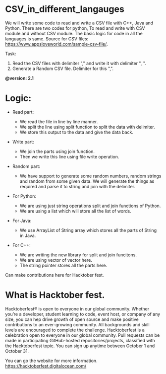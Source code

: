 # CSV_in_different_langauges
We will write some code to read and write a CSV file with C++, Java and Python.
There are two codes for python, To read and write with CSV module and without CSV module. 
The basic logic for code in all the languages is same. 
Source for CSV files: https://www.appsloveworld.com/sample-csv-file/.

Task: 
1. Read the CSV files with delimiter "," and write it with delimiter ", ".
2. Generate a Random CSV file. Delimiter for this ",".

<b>@version: 2.1</b>

# Logic:
- Read part:
  - We read the file in line by line manner. 
  - We split the line using split function to split the data with delimiter. 
  - We store this output to the data and give the data back.

- Write part:
  - We join the parts using join function. 
  - Then we write this line using file write operation. 

- Random part:
    - We have support to generate some random numbers, random strings and random from some given data. We will generate the things as required and parse it to string and join with the delimiter. 

- For Python: 
  - We are using just string operations split and join functions of Python. 
  - We are using a list which will store all the list of words. 

- For Java:
  - We use ArrayList of String array which stores all the parts of String in Java. 

- For C++:
  - We are writing the new library for split and join funcitons. 
  - We are using vector of vector<String> here. 
  - The string pointer stores all the parts here. 

Can make contributions here for Hacktober fest.

# What is Hacktober fest.

Hacktoberfest® is open to everyone in our global community. Whether you’re a developer, student learning to code, event host, or company of any size, you can hep drive growth of open source and make positive contributions to an ever-growing community. All backgrounds and skill levels are encouraged to complete the challenge.
Hacktoberfest is a celebration open to everyone in our global community.
Pull requests can be made in participating GitHub-hosted repositories/projects, classified with the Hacktoberfest topic.
You can sign up anytime between October 1 and October 31.

You can go the website for more information. 
https://hacktoberfest.digitalocean.com/
